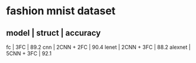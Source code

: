 # fashion mnist dataset

model   | struct     | accuracy
----------------------------
fc      | 3FC        | 89.2
cnn     | 2CNN + 2FC | 90.4
lenet   | 2CNN + 3FC | 88.2
alexnet | 5CNN + 3FC | 92.1
